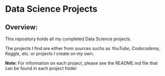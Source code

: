 # Data Science Projects

## Overview: 
This repository holds all my completed Data Science projects. 

The projects I find are either from sources suchs as *YouTube*, *Codecademy*, *Kaggle*, etc. or projects I create on my own.

**Note:** For information on each project, please see the README.md file that can be found in each project folder 
